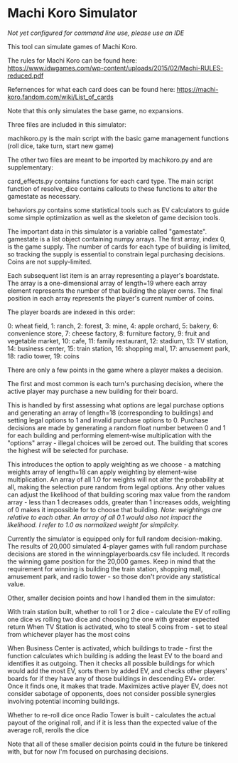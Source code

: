 # Machi Koro Simulator
<i>Not yet configured for command line use, please use an IDE</i>

This tool can simulate games of Machi Koro. </p>
The rules for Machi Koro can be found here: https://www.idwgames.com/wp-content/uploads/2015/02/Machi-RULES-reduced.pdf </p>
Refernences for what each card does can be found here: https://machi-koro.fandom.com/wiki/List_of_cards </p>
Note that this only simulates the base game, no expansions. </p>
</p>
Three files are included in this simulator: </p>
machikoro.py is the main script with the basic game management functions (roll dice, take turn, start new game) </p>
The other two files are meant to be imported by machikoro.py and are supplementary: </p>
card_effects.py contains functions for each card type. The main script function of resolve_dice contains callouts to these functions to alter the gamestate as necessary. </p>
behaviors.py contains some statistical tools such as EV calculators to guide some simple optimization as well as the skeleton of game decision tools. </p>

The important data in this simulator is a variable called "gamestate". gamestate is a list object containing numpy arrays. The first array, index 0, is the game supply. The number of cards for each type of building is limited, so tracking the supply is essential to constrain legal purchasing decisions. Coins are not supply-limited. </p>
Each subsequent list item is an array representing a player's boardstate. The array is a one-dimensional array of length=19 where each array element represents the number of that building the player owns. The final position in each array represents the player's current number of coins.</p>
The player boards are indexed in this order:</p>
0: wheat field, 1: ranch, 2: forest, 3: mine, 4: apple orchard, 5: bakery, 6: convenience store, 7: cheese factory, 8: furniture factory, 9: fruit and vegetable market, 10: cafe, 11: family restaurant, 12: stadium, 13: TV station, 14: business center, 15: train station, 16: shopping mall, 17: amusement park, 18: radio tower, 19: coins </p>

There are only a few points in the game where a player makes a decision.</p>
The first and most common is each turn's purchasing decision, where the active player may purchase a new building for their board.</p>
This is handled by first assessing what options are legal purchase options and generating an array of length=18 (corresponding to buildings) and setting legal options to 1 and invalid purchase options to 0. Purchase decisions are made by generating a random float number between 0 and 1 for each building and performing element-wise multiplication with the "options" array - illegal choices will be zeroed out. The building that scores the highest will be selected for purchase.</p>
This introduces the option to apply weighting as we choose - a matching weights array of length=18 can apply weighting by element-wise multiplication. An array of all 1.0 for weights will not alter the probability at all, making the selection pure random from legal options. Any other values can adjust the likelihood of that building scoring max value from the random array - less than 1 decreases odds, greater than 1 increases odds, weighting of 0 makes it impossible for to choose that building. <i>Note: weightings are relative to each other. An array of all 0.1 would also not impact the likelihood. I refer to 1.0 as normalized weight for simplicity.</i></p>

Currently the simulator is equipped only for full random decision-making. The results of 20,000 simulated 4-player games with full random purchase decisions are stored in the winningplayerboards.csv file included. It records the winning game position for the 20,000 games. Keep in mind that the requirement for winning is building the train station, shopping mall, amusement park, and radio tower - so those don't provide any statistical value.</p>

Other, smaller decision points and how I handled them in the simulator:</p>
With train station built, whether to roll 1 or 2 dice - calculate the EV of rolling one dice vs rolling two dice and choosing the one with greater expected return
When TV Station is activated, who to steal 5 coins from - set to steal from whichever player has the most coins</p>
When Business Center is activated, which buildings to trade - first the function calculates which building is adding the least EV to the board and identifies it as outgoing. Then it checks all possible buildings for which would add the most EV, sorts them by added EV, and checks other players' boards for if they have any of those buildings in descending EV+ order. Once it finds one, it makes that trade. Maximizes active player EV, does not consider sabotage of opponents, does not consider possible synergies involving potential incoming buildings.</p>
Whether to re-roll dice once Radio Tower is built - calculates the actual payout of the original roll, and if it is less than the expected value of the average roll, rerolls the dice</p>
Note that all of these smaller decision points could in the future be tinkered with, but for now I'm focused on purchasing decisions.
